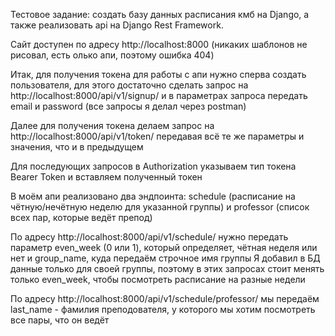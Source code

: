 Тестовое задание: создать базу данных расписания кмб на Django, а также реализовать api на Django Rest Framework.

Сайт доступен по адресу http://localhost:8000
(никаких шаблонов не рисовал, есть олько апи, поэтому ошибка 404)

Итак, для получения токена для работы с апи нужно сперва создать пользователя, для этого достаточно сделать запрос на http://localhost:8000/api/v1/signup/
и в параметрах запроса передать email и password (все запросы я делал через postman)

Далее для получения токена делаем запрос на http://localhost:8000/api/v1/token/
передавая всё те же параметры и значения, что и в предыдущем

Для последующих запросов в Authorization указываем тип токена Bearer Token и вставляем полученный токен

В моём апи реализовано два эндпоинта: schedule (расписание на чётную/нечётную неделю для указанной группы) и professor (список всех пар, которые ведёт препод)

По адресу http://localhost:8000/api/v1/schedule/ нужно передать параметр even_week (0 или 1), который определяет, чётная неделя или нет и group_name, куда передаём строчное имя группы
Я добавил в БД данные только для своей группы, поэтому в этих запросах стоит менять только even_week, чтобы посмотреть расписание на разные недели

По адресу http://localhost:8000/api/v1/schedule/professor/
мы передаём last_name - фамилия преподователя, у которого мы хотим посмотреть все пары, что он ведёт
